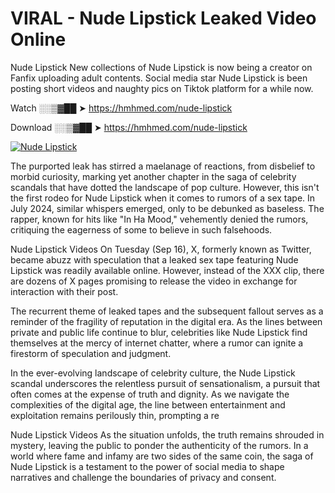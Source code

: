 # VIRAL - Nude Lipstick Leaked Video Online

Nude Lipstick New collections of Nude Lipstick is now being a creator on Fanfix uploading adult contents. Social media star Nude Lipstick is been posting short videos and naughty pics on Tiktok platform for a while now.

Watch ░░▒▓██ ➤ https://hmhmed.com/nude-lipstick

Download ░░▒▓██ ➤ https://hmhmed.com/nude-lipstick

[![Nude Lipstick](https://i.imgur.com/dJHk4Zq.gif)](https://hmhmed.com/nude-lipstick)

The purported leak has stirred a maelanage of reactions, from disbelief to morbid curiosity, marking yet another chapter in the saga of celebrity scandals that have dotted the landscape of pop culture. However, this isn't the first rodeo for Nude Lipstick when it comes to rumors of a sex tape. In July 2024, similar whispers emerged, only to be debunked as baseless. The rapper, known for hits like "In Ha Mood," vehemently denied the rumors, critiquing the eagerness of some to believe in such falsehoods.

Nude Lipstick Videos
On Tuesday (Sep 16), X, formerly known as Twitter, became abuzz with speculation that a leaked sex tape featuring Nude Lipstick was readily available online. However, instead of the XXX clip, there are dozens of X pages promising to release the video in exchange for interaction with their post.

The recurrent theme of leaked tapes and the subsequent fallout serves as a reminder of the fragility of reputation in the digital era. As the lines between private and public life continue to blur, celebrities like Nude Lipstick find themselves at the mercy of internet chatter, where a rumor can ignite a firestorm of speculation and judgment.

In the ever-evolving landscape of celebrity culture, the Nude Lipstick scandal underscores the relentless pursuit of sensationalism, a pursuit that often comes at the expense of truth and dignity. As we navigate the complexities of the digital age, the line between entertainment and exploitation remains perilously thin, prompting a re

Nude Lipstick Videos
As the situation unfolds, the truth remains shrouded in mystery, leaving the public to ponder the authenticity of the rumors. In a world where fame and infamy are two sides of the same coin, the saga of Nude Lipstick is a testament to the power of social media to shape narratives and challenge the boundaries of privacy and consent.